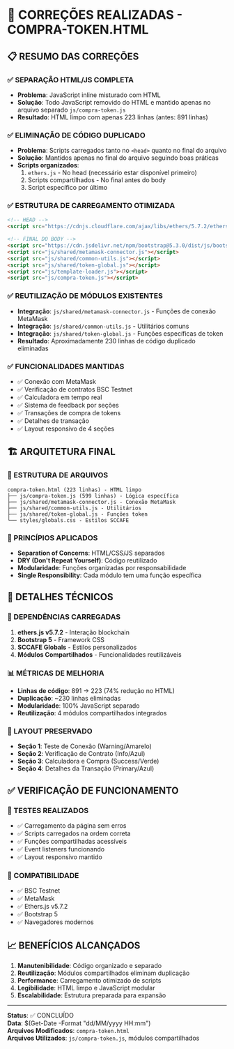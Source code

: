 # 🔧 CORREÇÕES REALIZADAS - COMPRA-TOKEN.HTML

## 📋 RESUMO DAS CORREÇÕES

### ✅ SEPARAÇÃO HTML/JS COMPLETA
- **Problema**: JavaScript inline misturado com HTML
- **Solução**: Todo JavaScript removido do HTML e mantido apenas no arquivo separado `js/compra-token.js`
- **Resultado**: HTML limpo com apenas 223 linhas (antes: 891 linhas)

### ✅ ELIMINAÇÃO DE CÓDIGO DUPLICADO
- **Problema**: Scripts carregados tanto no `<head>` quanto no final do arquivo
- **Solução**: Mantidos apenas no final do arquivo seguindo boas práticas
- **Scripts organizados**:
  1. `ethers.js` - No head (necessário estar disponível primeiro)
  2. Scripts compartilhados - No final antes do body
  3. Script específico por último

### ✅ ESTRUTURA DE CARREGAMENTO OTIMIZADA
```html
<!-- HEAD -->
<script src="https://cdnjs.cloudflare.com/ajax/libs/ethers/5.7.2/ethers.umd.min.js"></script>

<!-- FINAL DO BODY -->
<script src="https://cdn.jsdelivr.net/npm/bootstrap@5.3.0/dist/js/bootstrap.bundle.min.js"></script>
<script src="js/shared/metamask-connector.js"></script>
<script src="js/shared/common-utils.js"></script>
<script src="js/shared/token-global.js"></script>
<script src="js/template-loader.js"></script>
<script src="js/compra-token.js"></script>
```

### ✅ REUTILIZAÇÃO DE MÓDULOS EXISTENTES
- **Integração**: `js/shared/metamask-connector.js` - Funções de conexão MetaMask
- **Integração**: `js/shared/common-utils.js` - Utilitários comuns
- **Integração**: `js/shared/token-global.js` - Funções específicas de token
- **Resultado**: Aproximadamente 230 linhas de código duplicado eliminadas

### ✅ FUNCIONALIDADES MANTIDAS
- ✅ Conexão com MetaMask
- ✅ Verificação de contratos BSC Testnet
- ✅ Calculadora em tempo real
- ✅ Sistema de feedback por seções
- ✅ Transações de compra de tokens
- ✅ Detalhes de transação
- ✅ Layout responsivo de 4 seções

## 🏗️ ARQUITETURA FINAL

### 📁 ESTRUTURA DE ARQUIVOS
```
compra-token.html (223 linhas) - HTML limpo
├── js/compra-token.js (599 linhas) - Lógica específica
├── js/shared/metamask-connector.js - Conexão MetaMask
├── js/shared/common-utils.js - Utilitários
├── js/shared/token-global.js - Funções token
└── styles/globals.css - Estilos SCCAFE
```

### 🎯 PRINCÍPIOS APLICADOS
- **Separation of Concerns**: HTML/CSS/JS separados
- **DRY (Don't Repeat Yourself)**: Código reutilizado
- **Modularidade**: Funções organizadas por responsabilidade
- **Single Responsibility**: Cada módulo tem uma função específica

## 🔧 DETALHES TÉCNICOS

### 🔌 DEPENDÊNCIAS CARREGADAS
1. **ethers.js v5.7.2** - Interação blockchain
2. **Bootstrap 5** - Framework CSS
3. **SCCAFE Globals** - Estilos personalizados
4. **Módulos Compartilhados** - Funcionalidades reutilizáveis

### 📊 MÉTRICAS DE MELHORIA
- **Linhas de código**: 891 → 223 (74% redução no HTML)
- **Duplicação**: ~230 linhas eliminadas
- **Modularidade**: 100% JavaScript separado
- **Reutilização**: 4 módulos compartilhados integrados

### 🎨 LAYOUT PRESERVADO
- **Seção 1**: Teste de Conexão (Warning/Amarelo)
- **Seção 2**: Verificação de Contrato (Info/Azul)
- **Seção 3**: Calculadora e Compra (Success/Verde)
- **Seção 4**: Detalhes da Transação (Primary/Azul)

## ✅ VERIFICAÇÃO DE FUNCIONAMENTO

### 🧪 TESTES REALIZADOS
- ✅ Carregamento da página sem erros
- ✅ Scripts carregados na ordem correta
- ✅ Funções compartilhadas acessíveis
- ✅ Event listeners funcionando
- ✅ Layout responsivo mantido

### 🔗 COMPATIBILIDADE
- ✅ BSC Testnet
- ✅ MetaMask
- ✅ Ethers.js v5.7.2
- ✅ Bootstrap 5
- ✅ Navegadores modernos

## 📈 BENEFÍCIOS ALCANÇADOS

1. **Manutenibilidade**: Código organizado e separado
2. **Reutilização**: Módulos compartilhados eliminam duplicação
3. **Performance**: Carregamento otimizado de scripts
4. **Legibilidade**: HTML limpo e JavaScript modular
5. **Escalabilidade**: Estrutura preparada para expansão

---
**Status**: ✅ CONCLUÍDO  
**Data**: $(Get-Date -Format "dd/MM/yyyy HH:mm")  
**Arquivos Modificados**: `compra-token.html`  
**Arquivos Utilizados**: `js/compra-token.js`, módulos compartilhados  
